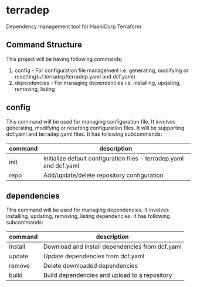 # terradep
Dependency management tool for HashiCorp Terraform

## Command Structure
This project will be having following commands;
1. config - For configuration file management i.e. generating, modifying or resetting(~/.terradep/terradep.yaml and dcf.yaml)
1. dependencies - For managing dependencies i.e. installing, updating, removing, listing

## config
This command will be used for managing configuration file. It involves generating, modifying or resetting configuration files. It will be supporting dcf.yaml and terradep.yaml files. It has following subcommands:

| command | description | 
| ------ | ------ |
| init | Initialize default configuration files - terradep.yaml and dcf.yaml |
| repo | Add/update/delete repository configuration |

## dependencies
This command will be used for managing dependencies. It involves installing, updating, removing, listing dependencies. It has following subcommands:

| command | description |
| ------ | ------ |
| install | Download and install dependencies from dcf.yaml |
| update | Update dependencies from dcf.yaml |
| remove | Delete downloaded dependencies |
| build | Build dependencies and upload to a repository |
